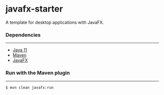 # javafx-starter

A template for desktop applications with JavaFX.

### Dependencies
---

- [Java 11][1]
- [Maven][2]
- [JavaFX][3]

### Run with the Maven plugin
---

```
$ mvn clean javafx:run
```

[1]:https://adoptopenjdk.net/?variant=openjdk11&jvmVariant=hotspot
[2]:https://maven.apache.org
[3]:https://openjfx.io
